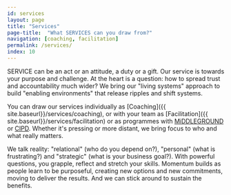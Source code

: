 ```yaml
---
id: services
layout: page
title: "Services"
page-title:  "What SERVICES can you draw from?"
navigation: [coaching, facilitation]
permalink: /services/
index: 10
---
```


SERVICE can be an act or an attitude, a duty or a gift. Our service is
towards your purpose and challenge. At the heart is a question: how to spread trust and accountability much wider? We bring our "living systems" approach to build "enabling environments" that release ripples and shift systems.

You can draw our services individually as [Coaching]({{ site.baseurl}}/services/coaching), or with your team as [Facilitation]({{ site.baseurl}}/services/facilitation) or as programmes with [MiDDLEGROUND](http://www.middle-ground.co.uk) or [CIPD](http://www.cipd.co.uk/training/ORDDTC). Whether it's pressing or more distant, we bring focus to who and what really matters.

We talk reality: "relational" (who do you depend on?), "personal" (what is frustrating?) and "strategic"
(what is your business goal?). With powerful questions, you grapple, reflect and stretch your skills. Momentum builds as people learn to be purposeful, creating new options and new commitments, moving to deliver the results. And we can stick around to sustain the benefits.
